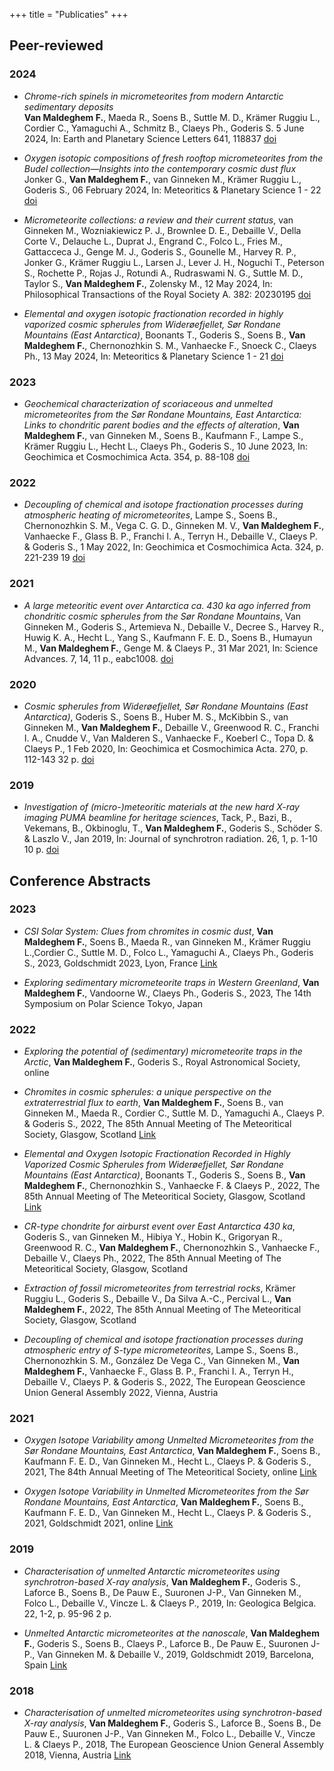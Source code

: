 +++
title = "Publicaties"
+++

## Peer-reviewed
### 2024

* _Chrome-rich spinels in micrometeorites from modern Antarctic sedimentary deposits_ <br>
**Van Maldeghem F.**, Maeda R., Soens B., Suttle M. D., Krämer Ruggiu L., Cordier C., Yamaguchi A., Schmitz B., Claeys Ph., Goderis S. 5 June 2024, In: Earth and Planetary Science Letters 641, 118837 [doi](https://doi.org/10.1016/j.epsl.2024.118837)

* _Oxygen isotopic compositions of fresh rooftop micrometeorites from the Budel collection—Insights into the contemporary cosmic dust flux_
Jonker G., **Van Maldeghem F.**, van Ginneken M., Krämer Ruggiu L., Goderis S., 06 February 2024, In: Meteoritics & Planetary Science 1 - 22 [doi]( https://doi.org/10.1111/maps.14145)

* _Micrometeorite collections: a review and their current status_, van Ginneken M., Wozniakiewicz P. J., Brownlee D. E., Debaille V., Della Corte V., Delauche L., Duprat J., Engrand C., Folco L., Fries M., Gattacceca J., Genge M. J., Goderis S., Gounelle M., Harvey R. P., Jonker G., Krämer Ruggiu L., Larsen J., Lever J. H., Noguchi T., Peterson S., Rochette P., Rojas J., Rotundi A., Rudraswami N. G., Suttle M. D., Taylor S., **Van Maldeghem F.**, Zolensky M., 12 May 2024, In: Philosophical Transactions of the Royal Society A. 382: 20230195 [doi](https://doi.org/10.1098/rsta.2023.0195)

* _Elemental and oxygen isotopic fractionation recorded in highly vaporized cosmic spherules from Widerøefjellet, Sør Rondane Mountains (East Antarctica)_, Boonants T., Goderis S., Soens B., **Van Maldeghem F.**, Chernonozhkin S. M., Vanhaecke F., Snoeck C., Claeys Ph., 13 May 2024, In: Meteoritics & Planetary Science 1 - 21 [doi](https://doi.org/10.1111/maps.14188)

### 2023
* _Geochemical characterization of scoriaceous and unmelted micrometeorites from the Sør Rondane Mountains, East Antarctica: Links to chondritic parent bodies and the effects of alteration_, **Van Maldeghem F.**, van Ginneken M., Soens B., Kaufmann F., Lampe S., Krämer Ruggiu L., Hecht L., Claeys Ph., Goderis S., 10 June 2023, In: Geochimica et Cosmochimica Acta. 354, p. 88-108 [doi](https://doi.org/10.1016/j.gca.2023.06.002)

### 2022
* _Decoupling of chemical and isotope fractionation processes during atmospheric heating of micrometeorites_, Lampe S., Soens B., Chernonozhkin S. M., Vega C. G. D., Ginneken M. V., **Van Maldeghem F.**, Vanhaecke F., Glass B. P., Franchi I. A., Terryn H., Debaille V., Claeys P. & Goderis S., 1 May 2022, In: Geochimica et Cosmochimica Acta. 324, p. 221-239 19 [doi](https://doi.org/10.1016/j.gca.2022.02.008)

### 2021
* _A large meteoritic event over Antarctica ca. 430 ka ago inferred from chondritic cosmic spherules from the Sør Rondane Mountains_, Van Ginneken M., Goderis S., Artemieva N., Debaille V., Decree S., Harvey R., Huwig K. A., Hecht L., Yang S., Kaufmann F. E. D., Soens B., Humayun M., **Van Maldeghem F.**, Genge M. & Claeys P., 31 Mar 2021, In: Science Advances. 7, 14, 11 p., eabc1008. [doi](https://doi.org/10.1126/sciadv.abc1008)

### 2020
* _Cosmic spherules from Widerøefjellet, Sør Rondane Mountains (East Antarctica)_,
Goderis S., Soens B., Huber M. S., McKibbin S., van Ginneken M., **Van Maldeghem F.**, Debaille V., Greenwood R. C., Franchi I. A., Cnudde V., Van Malderen S., Vanhaecke F., Koeberl C., Topa D. & Claeys P., 1 Feb 2020, In: Geochimica et Cosmochimica Acta. 270, p. 112-143 32 p. [doi](https://doi.org/10.1016/j.gca.2019.11.016)

### 2019
* _Investigation of (micro-)meteoritic materials at the new hard X-ray imaging PUMA beamline for heritage sciences_, Tack, P., Bazi, B., Vekemans, B., Okbinoglu, T., **Van Maldeghem F.**, Goderis S., Schöder S. & Laszlo V., Jan 2019, In: Journal of synchrotron radiation. 26, 1, p. 1-10 10 p. [doi](https://doi.org/10.1107/S160057751901230X)

## Conference Abstracts
### 2023
* _CSI Solar System: Clues from chromites in cosmic dust_, **Van Maldeghem F.**, Soens B., Maeda R., van Ginneken M., Krämer Ruggiu L.,Cordier C., Suttle M. D., Folco L., Yamaguchi A., Claeys Ph., Goderis S., 2023, Goldschmidt 2023, Lyon, France [Link](https://conf.goldschmidt.info/goldschmidt/2023/meetingapp.cgi/Paper/14771)

* _Exploring sedimentary micrometeorite traps in Western Greenland_, **Van Maldeghem F.**, Vandoorne W., Claeys Ph., Goderis S., 2023, The 14th Symposium on Polar Science Tokyo, Japan

### 2022
* _Exploring the potential of (sedimentary) micrometeorite traps in the Arctic_, **Van Maldeghem F.**, Goderis S., Royal Astronomical Society, online

* _Chromites in cosmic spherules: a unique perspective on the extraterrestrial flux to earth_, **Van Maldeghem F.**, Soens B., van Ginneken M., Maeda R., Cordier C., Suttle M. D., Yamaguchi A., Claeys P. & Goderis S., 2022, The 85th Annual Meeting of The Meteoritical Society, Glasgow, Scotland [Link](https://www.hou.usra.edu/meetings/metsoc2022/pdf/6267.pdf)

* _Elemental and Oxygen Isotopic Fractionation Recorded in Highly Vaporized Cosmic Spherules from Widerøefjellet, Sør Rondane Mountains (East Antarctica)_, Boonants T., Goderis S., Soens B., **Van Maldeghem F.**, Chernonozhkin S., Vanhaecke F. & Claeys P., 2022, The 85th Annual Meeting of The Meteoritical Society, Glasgow, Scotland [Link](https://www.hou.usra.edu/meetings/metsoc2022/pdf/6316.pdf)

* _CR-type chondrite for airburst event over East Antarctica 430 ka_, Goderis S., van Ginneken M., Hibiya Y., Hobin K., Grigoryan R., Greenwood R. C., **Van Maldeghem F.**, Chernonozhkin S., Vanhaecke F., Debaille V., Claeys Ph., 2022, The 85th Annual Meeting of The Meteoritical Society, Glasgow, Scotland 

* _Extraction of fossil micrometeorites from terrestrial rocks_, Krämer Ruggiu L., Goderis S., Debaille V., Da Silva A.-C., Percival L., **Van Maldeghem F.**, 2022, The 85th Annual Meeting of The Meteoritical Society, Glasgow, Scotland 

* _Decoupling of chemical and isotope fractionation processes during atmospheric entry of S-type micrometeorites_, Lampe S., Soens B., Chernonozhkin S. M., González De Vega C., Van Ginneken M., **Van Maldeghem F.**, Vanhaecke F., Glass B. P., Franchi I. A., Terryn H., Debaille V., Claeys P. & Goderis S., 2022, The European Geoscience Union General Assembly 2022, Vienna, Austria


### 2021
* _Oxygen Isotope Variability among Unmelted Micrometeorites from the Sør Rondane Mountains, East Antarctica_, **Van Maldeghem F.**, Soens B., Kaufmann F. E. D., Van Ginneken M., Hecht L., Claeys P. & Goderis S., 2021, The 84th Annual Meeting of The Meteoritical Society, online [Link](https://www.hou.usra.edu/meetings/metsoc2021/pdf/6168.pdf)

* _Oxygen Isotope Variability in Unmelted Micrometeorites from the Sør Rondane Mountains, East Antarctica_, **Van Maldeghem F.**, Soens B., Kaufmann F. E. D., Van Ginneken M., Hecht L., Claeys P. & Goderis S., 2021, Goldschmidt 2021, online [Link](https://goldschmidtabstracts.info/2021/4055.pdf)

### 2019
* _Characterisation of unmelted Antarctic micrometeorites using synchrotron-based X-ray analysis_, **Van Maldeghem F.**, Goderis S., Laforce B., Soens B., De Pauw E., Suuronen J-P., Van Ginneken M., Folco L., Debaille V., Vincze L. & Claeys P., 2019, In: Geologica Belgica. 22, 1-2, p. 95-96 2 p.

* _Unmelted Antarctic micrometeorites at the nanoscale_, **Van Maldeghem F.**, Goderis S., Soens B., Claeys P., Laforce B., De Pauw E., Suuronen J-P., Van Ginneken M. & Debaille V., 2019, Goldschmidt 2019, Barcelona, Spain [Link](https://goldschmidt.info/2019/abstracts/abstractView?id=2019002785)

### 2018
* _Characterisation of unmelted micrometeorites using synchrotron-based X-ray analysis_,
**Van Maldeghem F.**, Goderis S., Laforce B., Soens B., De Pauw E., Suuronen J-P., Van Ginneken M., Folco L., Debaille V., Vincze L. & Claeys P., 2018, The European Geoscience Union General Assembly 2018, Vienna, Austria [Link](https://meetingorganizer.copernicus.org/EGU2018/EGU2018-15929.pdf)
